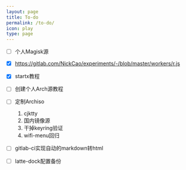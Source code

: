 ```yaml
---
layout: page
title: To-do
permalink: /to-do/
icon: play
type: page
---
```


- [ ] 个人Magisk源
- [x] https://gitlab.com/NickCao/experiments/-/blob/master/workers/r.js
- [x] startx教程
- [ ] 创建个人Arch源教程
- [ ] 定制Archiso
  1. cjktty
  2. 国内镜像源
  3. 干掉keyring验证
  4. wifi-menu回归
- [ ] gitlab-ci实现自动的markdown转html
- [ ] latte-dock配置备份

